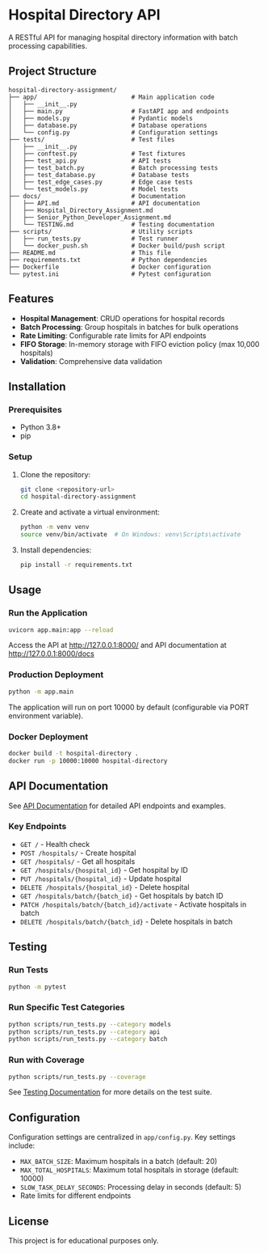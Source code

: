 # Hospital Directory API

A RESTful API for managing hospital directory information with batch processing capabilities.

## Project Structure

```
hospital-directory-assignment/
├── app/                          # Main application code
│   ├── __init__.py
│   ├── main.py                   # FastAPI app and endpoints
│   ├── models.py                 # Pydantic models
│   ├── database.py               # Database operations
│   └── config.py                 # Configuration settings
├── tests/                        # Test files
│   ├── __init__.py
│   ├── conftest.py               # Test fixtures
│   ├── test_api.py               # API tests
│   ├── test_batch.py             # Batch processing tests
│   ├── test_database.py          # Database tests
│   ├── test_edge_cases.py        # Edge case tests
│   └── test_models.py            # Model tests
├── docs/                         # Documentation
│   ├── API.md                    # API documentation
│   ├── Hospital_Directory_Assignment.md
│   ├── Senior_Python_Developer_Assignment.md
│   └── TESTING.md                # Testing documentation
├── scripts/                      # Utility scripts
│   ├── run_tests.py              # Test runner
│   └── docker_push.sh            # Docker build/push script
├── README.md                     # This file
├── requirements.txt              # Python dependencies
├── Dockerfile                    # Docker configuration
└── pytest.ini                    # Pytest configuration
```

## Features

- **Hospital Management**: CRUD operations for hospital records
- **Batch Processing**: Group hospitals in batches for bulk operations
- **Rate Limiting**: Configurable rate limits for API endpoints
- **FIFO Storage**: In-memory storage with FIFO eviction policy (max 10,000 hospitals)
- **Validation**: Comprehensive data validation

## Installation

### Prerequisites

- Python 3.8+
- pip

### Setup

1. Clone the repository:
   ```bash
   git clone <repository-url>
   cd hospital-directory-assignment
   ```

2. Create and activate a virtual environment:
   ```bash
   python -m venv venv
   source venv/bin/activate  # On Windows: venv\Scripts\activate
   ```

3. Install dependencies:
   ```bash
   pip install -r requirements.txt
   ```

## Usage

### Run the Application

```bash
uvicorn app.main:app --reload
```

Access the API at http://127.0.0.1:8000/ and API documentation at http://127.0.0.1:8000/docs

### Production Deployment

```bash
python -m app.main
```

The application will run on port 10000 by default (configurable via PORT environment variable).

### Docker Deployment

```bash
docker build -t hospital-directory .
docker run -p 10000:10000 hospital-directory
```

## API Documentation

See [API Documentation](docs/API.md) for detailed API endpoints and examples.

### Key Endpoints

- `GET /` - Health check
- `POST /hospitals/` - Create hospital
- `GET /hospitals/` - Get all hospitals
- `GET /hospitals/{hospital_id}` - Get hospital by ID
- `PUT /hospitals/{hospital_id}` - Update hospital
- `DELETE /hospitals/{hospital_id}` - Delete hospital
- `GET /hospitals/batch/{batch_id}` - Get hospitals by batch ID
- `PATCH /hospitals/batch/{batch_id}/activate` - Activate hospitals in batch
- `DELETE /hospitals/batch/{batch_id}` - Delete hospitals in batch

## Testing

### Run Tests

```bash
python -m pytest
```

### Run Specific Test Categories

```bash
python scripts/run_tests.py --category models
python scripts/run_tests.py --category api
python scripts/run_tests.py --category batch
```

### Run with Coverage

```bash
python scripts/run_tests.py --coverage
```

See [Testing Documentation](docs/TESTING.md) for more details on the test suite.

## Configuration

Configuration settings are centralized in `app/config.py`. Key settings include:

- `MAX_BATCH_SIZE`: Maximum hospitals in a batch (default: 20)
- `MAX_TOTAL_HOSPITALS`: Maximum total hospitals in storage (default: 10000)
- `SLOW_TASK_DELAY_SECONDS`: Processing delay in seconds (default: 5)
- Rate limits for different endpoints

## License

This project is for educational purposes only.
